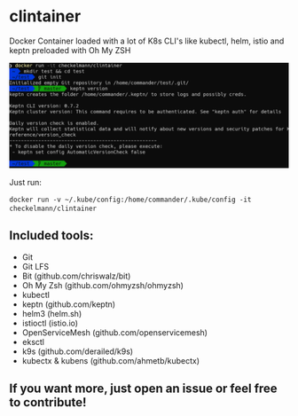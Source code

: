 # clintainer

Docker Container loaded with a lot of K8s CLI's like kubectl, helm, istio and keptn preloaded with Oh My ZSH


![Screenshot](screenshot.png)

Just run:

```
docker run -v ~/.kube/config:/home/commander/.kube/config -it checkelmann/clintainer
```

## Included tools:

- Git
- Git LFS
- Bit (github.com/chriswalz/bit)
- Oh My Zsh (github.com/ohmyzsh/ohmyzsh)
- kubectl 
- keptn (github.com/keptn)
- helm3 (helm.sh)
- istioctl (istio.io)
- OpenServiceMesh (github.com/openservicemesh)
- eksctl
- k9s (github.com/derailed/k9s)
- kubectx & kubens (github.com/ahmetb/kubectx)

## If you want more, just open an issue or feel free to contribute!